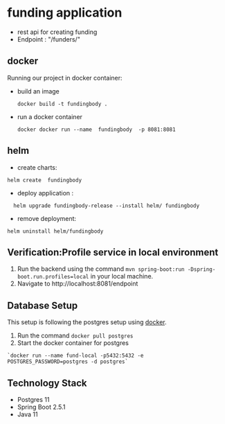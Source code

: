 # funding application
- rest api for creating funding 
- Endpoint : "/funders/"

## docker
Running our project in docker container:
- build an image
  ```
  docker build -t fundingbody .
  ```
- run a docker container
   ```
  docker docker run --name  fundingbody  -p 8081:8081
  ```
## helm
- create charts:
```
helm create  fundingbody
```
- deploy application :
```
  helm upgrade fundingbody-release --install helm/ fundingbody
```
- remove deployment:
```
helm uninstall helm/fundingbody
```
##  Verification:Profile service in local environment
1. Run the backend using the command `mvn spring-boot:run -Dspring-boot.run.profiles=local` in your local machine.
2. Navigate to http://localhost:8081/endpoint
## Database Setup
This setup is following the postgres setup using [docker](https://www.docker.com/).

1. Run the command `docker pull postgres`
2. Start the docker container for postgres
```
`docker run --name fund-local -p5432:5432 -e POSTGRES_PASSWORD=postgres -d postgres`
```

## Technology Stack
- Postgres 11
- Spring Boot 2.5.1
- Java 11